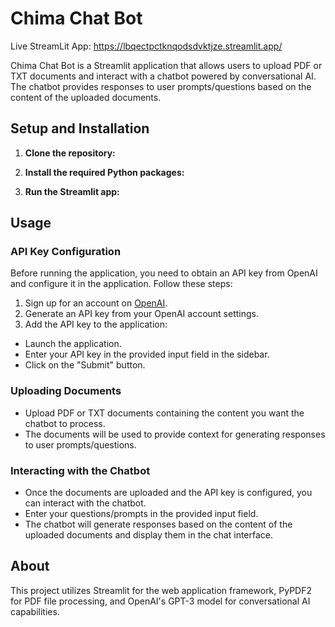 # Chima Chat Bot
Live StreamLit App: https://lbqectpctknqodsdvktjze.streamlit.app/

Chima Chat Bot is a Streamlit application that allows users to upload PDF or TXT documents and interact with a chatbot powered by conversational AI. The chatbot provides responses to user prompts/questions based on the content of the uploaded documents.

## Setup and Installation

1. **Clone the repository:**

2. **Install the required Python packages:**

3. **Run the Streamlit app:**

## Usage

### API Key Configuration

Before running the application, you need to obtain an API key from OpenAI and configure it in the application. Follow these steps:

1. Sign up for an account on [OpenAI](https://openai.com).
2. Generate an API key from your OpenAI account settings.
3. Add the API key to the application:
- Launch the application.
- Enter your API key in the provided input field in the sidebar.
- Click on the "Submit" button.

### Uploading Documents

- Upload PDF or TXT documents containing the content you want the chatbot to process.
- The documents will be used to provide context for generating responses to user prompts/questions.

### Interacting with the Chatbot

- Once the documents are uploaded and the API key is configured, you can interact with the chatbot.
- Enter your questions/prompts in the provided input field.
- The chatbot will generate responses based on the content of the uploaded documents and display them in the chat interface.

## About

This project utilizes Streamlit for the web application framework, PyPDF2 for PDF file processing, and OpenAI's GPT-3 model for conversational AI capabilities.
